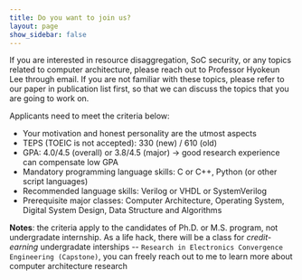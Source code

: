 ```yaml
---
title: Do you want to join us? 
layout: page
show_sidebar: false
---
```


If you are interested in resource disaggregation, SoC security, or any topics related to computer architecture, please reach out to Professor Hyokeun Lee through email. If you are not familiar with these topics, please refer to our paper in publication list first, so that we can discuss the topics that you are going to work on. 

Applicants need to meet the criteria below: 
- Your motivation and honest personality are the utmost aspects
- TEPS (TOEIC is not accepted): 330 (new) / 610 (old)
- GPA: 4.0/4.5 (overall) or 3.8/4.5 (major) -> good research experience can compensate low GPA
- Mandatory programming language skills: C or C++, Python (or other script languages)
- Recommended language skills:  Verilog or VHDL or SystemVerilog
- Prerequisite major classes: Computer Architecture, Operating System, Digital System Design, Data Structure and Algorithms

**Notes**: the criteria apply to the candidates of Ph.D. or M.S. program, not undergradate internship. As a life hack, there will be a class for *credit-earning* undergradate interships -- `Research in Electronics Convergence Engineering (Capstone)`, you can freely reach out to me to learn more about computer architecture research

